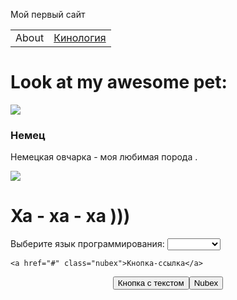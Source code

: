<!DOCTYPE html>
<html>
 <head>
   
   
    
  <link rel="stylesheet" type="text/css" href="mystyle.css">
   <p>
      Мой первый сайт
  </p>
    <meta http-equiv="Content-Type" content="text/html; charset=windows-1251">
  
   <title>Test  site</title>


  <link rel="stylesheet" href="styles.css">
  <meta charset="utf-8">

</head>

<body>
 
<table border="0" cellpadding="0" cellspacing="0">

  <tbody>

   <tr>

   <td class="menu">About</td>

   <td class="menu"><a href="ii.html">Кинология</a></td>

   </tr>

   </tbody>
</table>
  <h1>Look at my awesome pet:</h1>
  <img class="picture"  src="https://litbro.ru/wp-content/uploads/2019/07/Uhod-za-nemetskoj-ovcharkoj-10.jpg">
  <div name="about">
      <h3 id="pet-name">Немец</h3>
                <p data-type="description">Немецкая овчарка - моя любимая  порода .</p>

  </div>
  <div id="innovation"><img src="https://memoteka.com/images/b/b0/%D0%A1%D0%BE%D0%B1%D0%B0%D0%BA%D0%B0%D1%83%D0%BB%D1%8B%D0%B1%D0%B0%D0%BA%D0%B02.png"></div>
  <div name="about">
	<h1 id="pet-name">   Ха - ха - ха )))</h1>
  <label for="dropdown">Выберите язык программирования:</label>
  <select id="dropdown" class="custom-select">
     <option selected> </option>
        <option value="1">Python</option>
        <option value="2">Java</option>
        <option value="3">JavaScript</option>
  </select>
	
	
	
  
    <a href="#" class="nubex">Кнопка-ссылка</a>
  
    
   <p style="text-align: center"><button>Кнопка с текстом</button><input type="button" name="nubex" value="Nubex" />
    
 </body>
</html>
